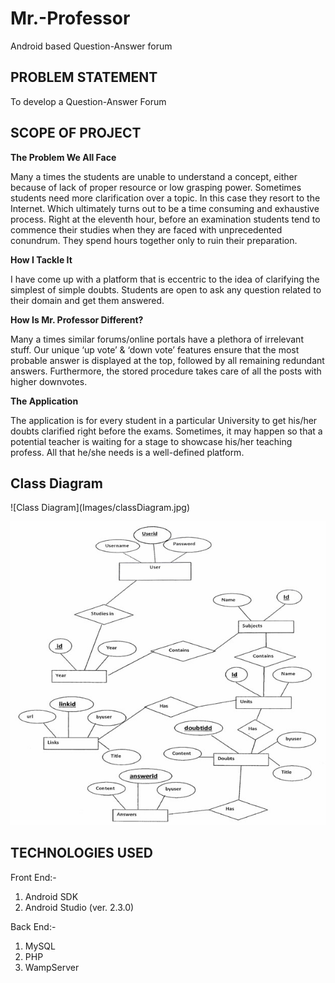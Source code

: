 # Mr.-Professor
Android based Question-Answer forum

<h2>PROBLEM STATEMENT</h2>
To develop a Question-Answer Forum

<h2>SCOPE OF PROJECT </h2>
<p><b>The Problem We All Face</b> </p>
<p>Many a times the students are unable to understand a concept, either because of lack of proper resource or low grasping power.
Sometimes students need more clarification over a topic. In this case they resort to the Internet. Which ultimately turns out to be a time consuming and exhaustive process. 
Right at the eleventh hour, before an examination students tend to commence their studies when they are faced with unprecedented conundrum. They spend hours together only to ruin their preparation.</p>

<p><b>How I Tackle It</b> </p>
<p>I have come up with a platform that is eccentric to the idea of clarifying the simplest of simple doubts.
Students are open to ask any question related to their domain and get them answered. </p>

<p><b>How Is Mr. Professor Different?</b></p>
<p>Many a times similar forums/online portals have a plethora of irrelevant stuff. 
Our  unique ‘up vote’ & ‘down vote’ features ensure that the most probable answer is displayed at the top, followed by all remaining redundant answers.
Furthermore, the stored procedure takes care of all the posts with higher downvotes.</p>

<p><b>The Application</b></p>
<p>The application is for every student in a particular University to get his/her doubts clarified right before the exams. 
Sometimes, it may happen so that a potential teacher is waiting for a stage to showcase his/her teaching profess.
All that he/she needs is a well-defined platform.</p>

<h2>Class Diagram</h2>
![Class Diagram](Images/classDiagram.jpg)


![Entity Relationship](Images/ER.jpg)

<h2>TECHNOLOGIES USED</h2>
  Front End:-
  <ol>
    <li>Android SDK</li>
    <li>Android Studio (ver. 2.3.0)</li>
  </ol>
Back End:-
  <ol>
    <li>MySQL</li>
    <li>PHP</li>
    <li>WampServer</li>
  </ol>


